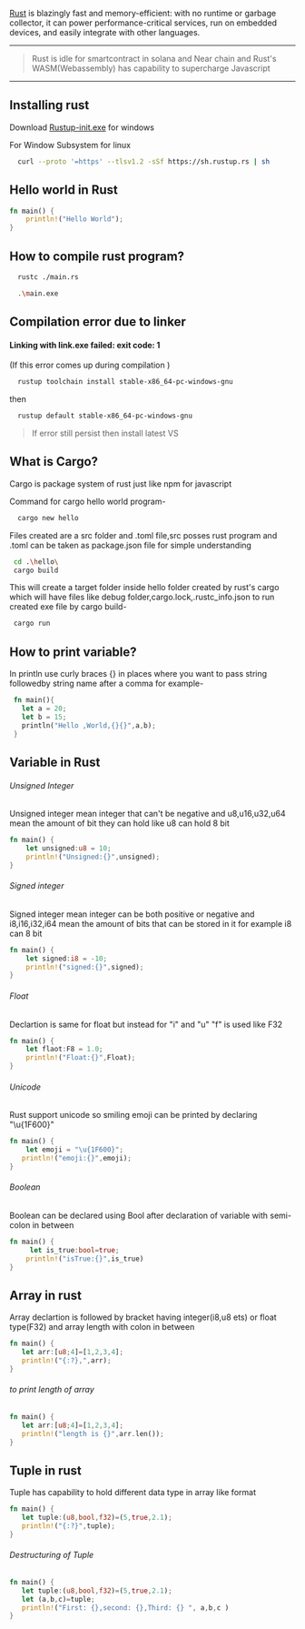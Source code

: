 [Rust](https://www.rust-lang.org/) is blazingly fast and memory-efficient: with no runtime or garbage collector, it can power performance-critical services, run on embedded devices, and easily integrate with other languages.

---

> Rust is idle for smartcontract in solana and Near chain and Rust's WASM(Webassembly) has capability to supercharge Javascript

---

## Installing rust

Download [Rustup-init.exe](https://www.rust-lang.org/learn/get-started) for windows

For Window Subsystem for linux

```bash
  curl --proto '=https' --tlsv1.2 -sSf https://sh.rustup.rs | sh
```

## Hello world in Rust

```Rust
fn main() {
    println!("Hello World");
}
```

## How to compile rust program?

```bash
  rustc ./main.rs
```

```bash
  .\main.exe
```
## Compilation error due to linker
#### Linking with link.exe failed: exit code: 1

(If this error comes up during compilation )

```bash
  rustup toolchain install stable-x86_64-pc-windows-gnu
```

then

```bash
  rustup default stable-x86_64-pc-windows-gnu
```

> If error still persist then install latest VS

## What is Cargo?

Cargo is package system of rust just like npm for javascript 

Command for cargo hello world program-

```bash
  cargo new hello
```

Files created are a src folder and .toml file,src posses rust program and .toml can be taken as package.json file for simple understanding

```bash
 cd .\hello\
 cargo build
```

This will create a target folder inside hello folder created by rust's cargo which will have files like debug folder,cargo.lock,.rustc_info.json
to run created exe file by cargo build-

```bash
 cargo run
```

## How to print variable?

In println use curly braces {} in places where you want to pass string followedby string name after a comma for example-

```Rust
 fn main(){
   let a = 20;
   let b = 15;
   println("Hello ,World,{}{}",a,b);
 }
```

## Variable in Rust

###### Unsigned Integer

Unsigned integer mean integer that can't be negative and u8,u16,u32,u64 mean the amount of bit they can hold like u8 can hold 8 bit

```Rust
fn main() {
    let unsigned:u8 = 10;
    println!("Unsigned:{}",unsigned);
}
```

###### Signed integer

Signed integer mean integer can be both positive or negative and i8,i16,i32,i64 mean the amount of bits that can be stored in it for example i8 can 8 bit

```Rust
fn main() {
    let signed:i8 = -10;
    println!("signed:{}",signed);
}
```

###### Float

Declartion is same for float but instead for "i" and "u" "f" is used like F32

```Rust
fn main() {
    let flaot:F8 = 1.0;
    println!("Float:{}",Float);
}
```

###### Unicode

Rust support unicode so smiling emoji can be printed by declaring "\u{1F600}"

```Rust
fn main() {
    let emoji = "\u{1F600}";
   println!("emoji:{}",emoji);
}
```

###### Boolean

Boolean can be declared using Bool after declaration of variable with semi-colon in between

```Rust
fn main() {
     let is_true:bool=true;
    println!("isTrue:{}",is_true)
}
```
## Array in rust
Array declartion is followed by bracket having integer(i8,u8 ets) or float type(F32) and array length with colon in between

```Rust
fn main() {
   let arr:[u8;4]=[1,2,3,4];
   println!("{:?},",arr);
}
```

###### to print length of array
```Rust
fn main() {
   let arr:[u8;4]=[1,2,3,4];
   println!("length is {}",arr.len());
}
```
## Tuple in rust
Tuple has capability to hold different data type in array like format
```Rust
fn main() {
   let tuple:(u8,bool,f32)=(5,true,2.1);
   println!("{:?}",tuple);
}
```

###### Destructuring of Tuple
```Rust
fn main() {
   let tuple:(u8,bool,f32)=(5,true,2.1);
   let (a,b,c)=tuple;
   println!("First: {},second: {},Third: {} ", a,b,c )
}
```
